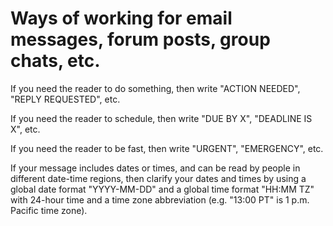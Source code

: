 # Ways of working for email messages, forum posts, group chats, etc.

If you need the reader to do something, then write "ACTION NEEDED", "REPLY REQUESTED", etc.

If you need the reader to schedule, then write "DUE BY X", "DEADLINE IS X", etc.

If you need the reader to be fast, then write "URGENT", "EMERGENCY", etc.

If your message includes dates or times, and can be read by people in different date-time regions, then clarify your dates and times by using a global date format "YYYY-MM-DD" and a global time format "HH:MM TZ" with 24-hour time and a time zone abbreviation (e.g. "13:00 PT" is 1 p.m. Pacific time zone).
